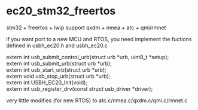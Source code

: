 # ec20_stm32_freertos
stm32 + freertos + lwip
support qxdm + nmea + atc + qmi/rmnet

if you want port to a new MCU and RTOS,
you need implement the fuctions defined in usbh_ec20.h and usbh_ec20.c

extern int usb_submit_control_urb(struct urb *urb, uint8_t *setup);  
extern int usb_submit_urb(struct urb *urb);  
extern int usb_start_urb(struct urb *urb);  
extern void usb_stop_urb(struct urb *urb);  
extern int USBH_EC20_Init(void);  
extern int usb_register_drv(const struct usb_driver *driver);  

very little modifies (for new RTOS) to atc.c/nmea.c/qxdm.c/qmi.c/rmnet.c
